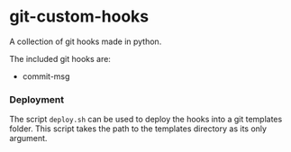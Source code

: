 # git-custom-hooks
A collection of git hooks made in python.

The included git hooks are:

- commit-msg

### Deployment

The script `deploy.sh` can be used to deploy the hooks into a git templates folder. 
This script takes the path to the templates directory as its only argument.

